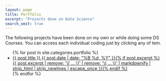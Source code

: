 ```yaml
---
layout: page
title: Portfolio
excerpt: "Projects done on Data Science"
search_omit: true
---
```

The following projects have been done on my own or while doing some DS Courses. You can access each individual coding just by clicking any of tem.

<ul class="post-list">
{% for post in site.categories.portfolio %}
  <li><article><a href="{{ site.url }}{{ post.url }}">{{ post.title }} <span class="entry-date"><time datetime="{{ post.date | date_to_xmlschema }}">{{ post.date | date: "%B %d, %Y" }}</time></span>{% if post.excerpt %} <span class="excerpt">{{ post.excerpt | remove: '\[ ... \]' | remove: '\( ... \)' | markdownify | strip_html | strip_newlines | escape_once }}</span>{% endif %}</a></article></li>
{% endfor %}
</ul>
